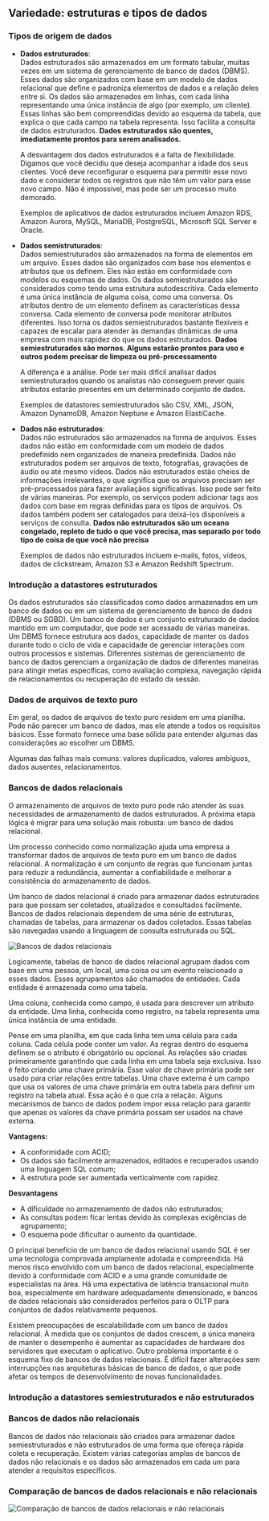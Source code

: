 ## Variedade: estruturas e tipos de dados

### Tipos de origem de dados

* **Dados estruturados**:  
  Dados estruturados são armazenados em um formato tabular, muitas vezes em um sistema de gerenciamento de banco de dados (DBMS). Esses dados são organizados com base em um modelo de dados relacional que define e padroniza elementos de dados e a relação deles entre si. Os dados são armazenados em linhas, com cada linha representando uma única instância de algo (por exemplo, um cliente). Essas linhas são bem compreendidas devido ao esquema da tabela, que explica o que cada campo na tabela representa. Isso facilita a consulta de dados estruturados. **Dados estruturados são quentes, imediatamente prontos para serem analisados.**

  A desvantagem dos dados estruturados é a falta de flexibilidade. Digamos que você decidiu que deseja acompanhar a idade dos seus clientes. Você deve reconfigurar o esquema para permitir esse novo dado e considerar todos os registros que não têm um valor para esse novo campo. Não é impossível, mas pode ser um processo muito demorado.

  Exemplos de aplicativos de dados estruturados incluem Amazon RDS, Amazon Aurora, MySQL, MariaDB, PostgreSQL, Microsoft SQL Server e Oracle.

* **Dados semistruturados**:  
  Dados semiestruturados são armazenados na forma de elementos em um arquivo. Esses dados são organizados com base nos elementos e atributos que os definem. Eles não estão em conformidade com modelos ou esquemas de dados. Os dados semiestruturados são considerados como tendo uma estrutura autodescritiva. Cada elemento é uma única instância de alguma coisa, como uma conversa. Os atributos dentro de um elemento definem as características dessa conversa. Cada elemento de conversa pode monitorar atributos diferentes. Isso torna os dados semiestruturados bastante flexíveis e capazes de escalar para atender às demandas dinâmicas de uma empresa com mais rapidez do que os dados estruturados. **Dados semiestruturados são mornos. Alguns estarão prontos para uso e outros podem precisar de limpeza ou pré-processamento**

  A diferença é a análise. Pode ser mais difícil analisar dados semiestruturados quando os analistas não conseguem prever quais atributos estarão presentes em um determinado conjunto de dados.

  Exemplos de datastores semiestruturados são CSV, XML, JSON, Amazon DynamoDB, Amazon Neptune e Amazon ElastiCache.

* **Dados não estruturados**:  
  Dados não estruturados são armazenados na forma de arquivos. Esses dados não estão em conformidade com um modelo de dados predefinido nem organizados de maneira predefinida. Dados não estruturados podem ser arquivos de texto, fotografias, gravações de áudio ou até mesmo vídeos. Dados não estruturados estão cheios de informações irrelevantes, o que significa que os arquivos precisam ser pré-processados para fazer avaliaçãos significativas. Isso pode ser feito de várias maneiras. Por exemplo, os serviços podem adicionar tags aos dados com base em regras definidas para os tipos de arquivos. Os dados também podem ser catalogados para deixá-los disponíveis a serviços de consulta. **Dados não estruturados são um oceano congelado, repleto de tudo o que você precisa, mas separado por todo tipo de coisa de que você não precisa**

  Exemplos de dados não estruturados incluem e-mails, fotos, vídeos, dados de clickstream, Amazon S3 e Amazon Redshift Spectrum.

### Introdução a datastores estruturados

Os dados estruturados são classificados como dados armazenados em um banco de dados ou em um sistema de gerenciamento de banco de dados (DBMS ou SGBD). Um banco de dados é um conjunto estruturado de dados mantido em um computador, que pode ser acessado de várias maneiras. Um DBMS fornece estrutura aos dados, capacidade de manter os dados durante todo o ciclo de vida e capacidade de gerenciar interações com outros processos e sistemas. Diferentes sistemas de gerenciamento de banco de dados gerenciam a organização de dados de diferentes maneiras para atingir metas específicas, como avaliação complexa, navegação rápida de relacionamentos ou recuperação do estado da sessão.

### Dados de arquivos de texto puro

Em geral, os dados de arquivos de texto puro residem em uma planilha. Pode não parecer um banco de dados, mas ele atende a todos os requisitos básicos. Esse formato fornece uma base sólida para entender algumas das considerações ao escolher um DBMS.

Algumas das falhas mais comuns: valores duplicados, valores ambíguos, dados ausentes, relacionamentos.

### Bancos de dados relacionais

O armazenamento de arquivos de texto puro pode não atender às suas necessidades de armazenamento de dados estruturados. A próxima etapa lógica é migrar para uma solução mais robusta: um banco de dados relacional.

Um processo conhecido como normalização ajuda uma empresa a transformar dados de arquivos de texto puro em um banco de dados relacional. A normalização é um conjunto de regras que funcionam juntas para reduzir a redundância, aumentar a confiabilidade e melhorar a consistência do armazenamento de dados.

Um banco de dados relacional é criado para armazenar dados estruturados para que possam ser coletados, atualizados e consultados facilmente. Bancos de dados relacionais dependem de uma série de estruturas, chamadas de tabelas, para armazenar os dados coletados. Essas tabelas são navegadas usando a linguagem de consulta estruturada ou SQL.

![Bancos de dados relacionais](imagens/4.png)

Logicamente, tabelas de banco de dados relacional agrupam dados com base em uma pessoa, um local, uma coisa ou um evento relacionado a esses dados. Esses agrupamentos são chamados de entidades. Cada entidade é armazenada como uma tabela. 

Uma coluna, conhecida como campo, é usada para descrever um atributo da entidade. Uma linha, conhecida como registro, na tabela representa uma única instância de uma entidade.

Pense em uma planilha, em que cada linha tem uma célula para cada coluna. Cada célula pode conter um valor. As regras dentro do esquema definem se o atributo é obrigatório ou opcional. As relações são criadas primeiramente garantindo que cada linha em uma tabela seja exclusiva. Isso é feito criando uma chave primária. Esse valor de chave primária pode ser usado para criar relações entre tabelas. Uma chave externa é um campo que usa os valores de uma chave primária em outra tabela para definir um registro na tabela atual. Essa ação é o que cria a relação. Alguns mecanismos de banco de dados podem impor essa relação para garantir que apenas os valores da chave primária possam ser usados na chave externa.

**Vantagens:**

- A conformidade com ACID;
- Os dados são facilmente armazenados, editados e recuperados usando uma linguagem SQL comum;
- A estrutura pode ser aumentada verticalmente com rapidez.
  
**Desvantagens**

- A dificuldade no armazenamento de dados não estruturados;
- As consultas podem ficar lentas devido às complexas exigências de agrupamento;
- O esquema pode dificultar o aumento da quantidade.


O principal benefício de um banco de dados relacional usando SQL é ser uma tecnologia comprovada amplamente adotada e compreendida. Há menos risco envolvido com um banco de dados relacional, especialmente devido à conformidade com ACID e a uma grande comunidade de especialistas na área. Há uma expectativa de latência transacional muito boa, especialmente em hardware adequadamente dimensionado, e bancos de dados relacionais são considerados perfeitos para o OLTP para conjuntos de dados relativamente pequenos.

Existem preocupações de escalabilidade com um banco de dados relacional. À medida que os conjuntos de dados crescem, a única maneira de manter o desempenho é aumentar as capacidades de hardware dos servidores que executam o aplicativo. Outro problema importante é o esquema fixo de bancos de dados relacionais. É difícil fazer alterações sem interrupções nas arquiteturas básicas de banco de dados, o que pode afetar os tempos de desenvolvimento de novas funcionalidades.

### Introdução a datastores semiestruturados e não estruturados

### Bancos de dados não relacionais

Bancos de dados não relacionais são criados para armazenar dados semiestruturados e não estruturados de uma forma que ofereça rápida coleta e recuperação. Existem várias categorias amplas de bancos de dados não relacionais e os dados são armazenados em cada um para atender a requisitos específicos.

### Comparação de bancos de dados relacionais e não relacionais

![Comparação de bancos de dados relacionais e não relacionais](imagens/5.png) 